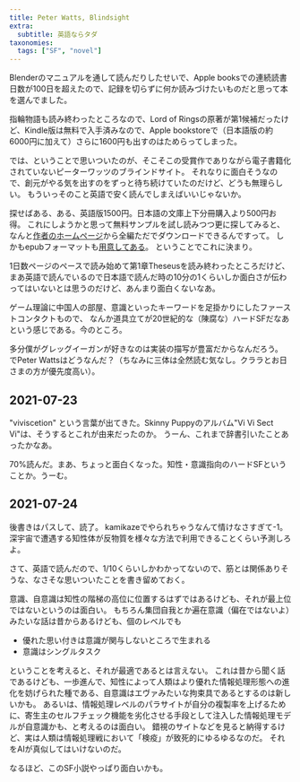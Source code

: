 ```yaml
---
title: Peter Watts, Blindsight
extra:
  subtitle: 英語ならタダ
taxonomies:
  tags: ["SF", "novel"]
---
```

Blenderのマニュアルを通して読んだりしたせいで、Apple booksでの連続読書日数が100日を超えたので、記録を切らずに何か読みづけたいものだと思って本を選んでました。

指輪物語も読み終わったところなので、Lord of Ringsの原著が第1候補だったけど、Kindle版は無料で入手済みなので、Apple bookstoreで（日本語版の約6000円に加えて）さらに1600円も出すのはためらってしまった。

では、ということで思いついたのが、そこそこの受賞作でありながら電子書籍化されていないピーターワッツのブラインドサイト。
それなりに面白そうなので、創元がやる気を出すのをずっと待ち続けていたのだけど、どうも無理らしい。
もういっそのこと英語で安く読んでしまえばいいじゃないか。

探せばある、ある、英語版1500円。日本語の文庫上下分冊購入より500円お得。
これにしようかと思って無料サンプルを試し読みつつ更に探してみると、なんと[作者のホームページ](https://rifters.com)から全編ただでダウンロードできるんですって。
しかもepubフォーマットも[用意してある](https://rifters.com/real/Blindsight.htm)。
ということでこれに決まり。

1日数ページのペースで読み始めて第1章Theseusを読み終わったところだけど、まあ英語で読んでいるので日本語で読んだ時の10分の1くらいしか面白さが伝わってはいないとは思うのだけど、あんまり面白くないなあ。

ゲーム理論に中国人の部屋、意識といったキーワードを足掛かりにしたファーストコンタクトもので、
なんか道具立てが20世紀的な（陳腐な）ハードSFだなあという感じである。今のところ。

多分僕がグレッグイーガンが好きなのは実装の描写が豊富だからなんだろう。
でPeter Wattsはどうなんだ？（ちなみに三体は全然読む気なし。クララとお日さまの方が優先度高い）。

## 2021-07-23

"viviscetion" という言葉が出てきた。Skinny Puppyのアルバム"Vi Vi Sect Vi"は、そうするとこれが由来だったのか。
うーん、これまで辞書引いたことあったかなあ。

70%読んだ。まあ、ちょっと面白くなった。知性・意識指向のハードSFということか。うーむ。

## 2021-07-24

後書きはパスして、読了。
kamikazeでやられちゃうなんて情けなさすぎて-1。
深宇宙で遭遇する知性体が反物質を様々な方法で利用できることくらい予測しろよ。

さて、英語で読んだので、1/10くらいしかわかってないので、筋とは関係ありそうな、なさそな思いついたことを書き留めておく。

意識、自意識は知性の階梯の高位に位置するはずではあるけども、それが最上位ではないというのは面白い。
もちろん集団自我とか遍在意識（偏在ではないよ）みたいな話は昔からあるけども、個のレベルでも

- 優れた思い付きは意識が関与しないところで生まれる
- 意識はシングルタスク

ということを考えると、それが最適であるとは言えない。
これは昔から聞く話であるけども、一歩進んで、知性によって人類はより優れた情報処理形態への進化を妨げられた種である、自意識はエヴァみたいな拘束具であるとするのは新しいかも。
あるいは、情報処理レベルのパラサイトが自分の複製率を上げるために、寄生主のセルフチェック機能を劣化させる手段として注入した情報処理モデルが自意識かも、と考えるのは面白い。
錯視のサイトなどを見ると納得するけど、実は人類は情報処理戦において「検疫」が致死的にゆるゆるなのだ。
それをAIが真似してはいけないのだ。

なるほど、このSF小説やっぱり面白いかも。
